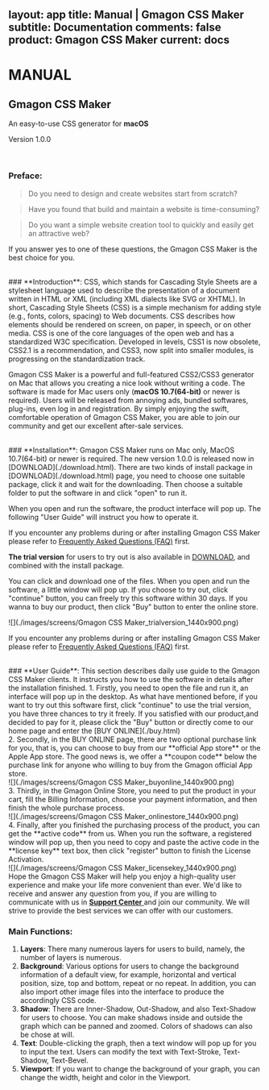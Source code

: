 layout: app
title: Manual | Gmagon CSS Maker
subtitle: Documentation
comments: false
product: Gmagon CSS Maker
current: docs
---

# MANUAL
## Gmagon CSS Maker
An easy-to-use CSS generator for **macOS**

Version 1.0.0


<br>

 ### **Preface**:

>Do you need to design and create websites start from scratch?

>Have you found that build and maintain a website is time-consuming?

>Do you want a simple website creation tool to quickly and easily get an attractive web?

If you answer yes to one of these questions, the Gmagon CSS Maker is the best choice for you.

<br>
### **Introduction**: 
CSS, which stands for Cascading Style Sheets are a stylesheet language used to describe the presentation of a document written in HTML or XML (including XML dialects like SVG or XHTML). In short, Cascading Style Sheets (CSS) is a simple mechanism for adding style (e.g., fonts, colors, spacing) to Web documents. CSS describes how elements should be rendered on screen, on paper, in speech, or on other media. CSS is one of the core languages of the open web and has a standardized W3C specification. Developed in levels, CSS1 is now obsolete, CSS2.1 is a recommendation, and CSS3, now split into smaller modules, is progressing on the standardization track.

Gmagon CSS Maker is a powerful and full-featured CSS2/CSS3 generator on Mac that allows you creating a nice look without writing a code. The software is made for Mac users only (**macOS 10.7(64-bit)** or newer is required). Users will be released from annoying ads, bundled softwares, plug-ins, even log in and registration. By simply enjoying the swift, comfortable operation of Gmagon CSS Maker, you are able to join our community and get our excellent after-sale services.  

<br>
### **Installation**:
Gmagon CSS Maker runs on Mac only, MacOS 10.7(64-bit) or newer is required. The new version 1.0.0 is released now in [DOWNLOAD](./download.html). 
There are two kinds of install package in [DOWNLOAD](./download.html) page, you need to choose one suitable package, click it and wait for the downloading. Then choose a suitable folder to put the software in and click "open" to run it.   

When you open and run the software, the product interface will pop up. The following "User Guide" will instruct you how to operate it. 

If you encounter any problems during or after installing Gmagon CSS Maker please refer to [Frequently Asked Questions (FAQ)](./faq.html) first.

**The trial version** for users to try out is also available in [DOWNLOAD](./download.html), and combined with the install package.


 You can click and download one of the files. When you open and run the software, a little window will pop up. If you choose to try out, click "continue" button, you can freely try this software within 30 days. If you wanna to buy our product, then click "Buy" button to enter the online store.


![](./images/screens/Gmagon CSS Maker_trialversion_1440x900.png) 

If you encounter any problems during or after installing Gmagon CSS Maker please refer to [Frequently Asked Questions (FAQ)](./faq.html) first.

<br>
### **User Guide**:
This section describes daily use guide to the Gmagon CSS Maker clients. It instructs you how to use the software in details after the installation finished.
1. Firstly, you need to open the file and run it, an interface will pop up in the desktop. As what have mentioned before, if you want to try out this software first, click "continue" to use the trial version, you have three chances to try it freely. If you satisfied with our product,and decided to pay for it, please click the "Buy" button or directly come to our home page and enter the [BUY ONLINE](./buy.html)
<br>
2. Secondly, in the BUY ONLINE page, there are two optional purchase link for you, that is, you can choose to buy from our **official App store** or the Apple App store. The good news is, we offer a **coupon code** below the purchase link for anyone who willing to buy from the Gmagon official App store. 
<br>
![](./images/screens/Gmagon CSS Maker_buyonline_1440x900.png) 
<br>
3. Thirdly, in the Gmagon Online Store, you need to put the product in your cart, fill the Billing Information, choose your payment information, and then finish the whole purchase process.
<br>
![](./images/screens/Gmagon CSS Maker_onlinestore_1440x900.png) 
<br>
4. Finally, after you finished the purchasing process of the product, you can get the **active code** from us. When you run the software, a registered window will pop up, then you need to copy and paste the active code in the **license key** text box, then click "register" button to finish the License Activation.
<br>
![](./images/screens/Gmagon CSS Maker_licensekey_1440x900.png)  
<br>
Hope the Gmagon CSS Maker will help you enjoy a high-quality user experience and make your life more convenient than ever. We'd like to receive and answer any question from you, if you are willing to communicate with us in <a href="https://gitter.im/Gmagon/support" target="_blank"> <strong>Support Center</strong> </a> and join our community. We will strive to provide the best services we can offer with our customers. 


### **Main Functions**:
1. **Layers**: There many numerous layers for users to build, namely, the number of layers is numerous. 
1. **Background**: Various options for users to change the background information of a default view, for example, horizontal and vertical position, size, top and bottom, repeat or no repeat. In addition, you can also import other image files into the interface to produce the accordingly CSS code.
1. **Shadow**: There are Inner-Shadow, Out-Shadow, and also Text-Shadow for users to choose. You can make shadows inside and outside the graph which can be panned and zoomed. Colors of shadows can also be chose at will.
1. **Text**: Double-clicking the graph, then a text window will pop up for you to input the text. Users can modify the text with Text-Stroke, Text-Shadow, Text-Bevel.
1. **Viewport**: If you want to change the background of your graph, you can change the width, height and color in the Viewport.